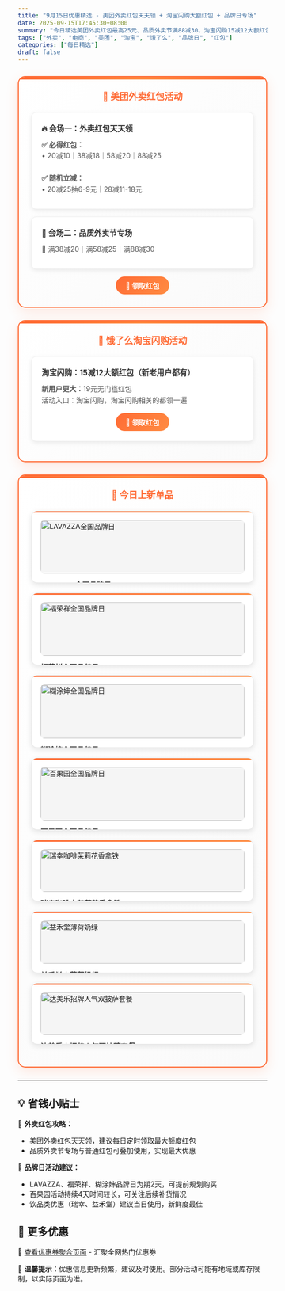 ```yaml
---
title: "9月15日优惠精选 - 美团外卖红包天天领 + 淘宝闪购大额红包 + 品牌日专场"
date: 2025-09-15T17:45:30+08:00
summary: "今日精选美团外卖红包最高25元、品质外卖节满88减30、淘宝闪购15减12大额红包、多品牌联合专场等热门优惠"
tags: ["外卖", "电商", "美团", "淘宝", "饿了么", "品牌日", "红包"]
categories: ["每日精选"]
draft: false
---
```


<style>
.deal-section {
    background: linear-gradient(135deg, #ffffff 0%, #fafafa 100%);
    border: 2px solid #ff6b35;
    border-radius: 15px;
    padding: 25px;
    margin: 25px 0;
    box-shadow: 0 8px 25px rgba(255, 107, 53, 0.15);
    position: relative;
    overflow: hidden;
}

.deal-section::before {
    content: '';
    position: absolute;
    top: 0;
    left: 0;
    right: 0;
    height: 5px;
    background: linear-gradient(90deg, #ff6b35, #ff8c42, #ff6b35);
}

.deal-section h3 {
    color: #ff6b35;
    margin-top: 0;
    margin-bottom: 20px;
    font-size: 1.3em;
    font-weight: bold;
    text-align: center;
    padding: 0 10px;
}

.deal-content {
    background: white;
    border-radius: 10px;
    padding: 20px;
    margin: 15px 0;
    border: 1px solid #f0f0f0;
    box-shadow: 0 3px 10px rgba(0, 0, 0, 0.08);
}

.deal-title {
    color: #333;
    font-weight: bold;
    font-size: 1.1em;
    margin-bottom: 12px;
    display: flex;
    align-items: center;
    gap: 8px;
}

.deal-items {
    line-height: 1.6;
    color: #555;
    margin: 8px 0;
}

.deal-items li {
    margin: 5px 0;
    padding-left: 5px;
}

.product-grid {
    display: grid;
    grid-template-columns: repeat(auto-fit, minmax(300px, 1fr));
    gap: 20px;
    margin: 20px 0;
}

.product-card {
    background: white;
    border-radius: 12px;
    padding: 18px;
    border: 1px solid #e8e8e8;
    box-shadow: 0 4px 12px rgba(0, 0, 0, 0.1);
    transition: all 0.3s ease;
    position: relative;
    overflow: hidden;
}

.product-card::before {
    content: '';
    position: absolute;
    top: 0;
    left: 0;
    right: 0;
    height: 3px;
    background: linear-gradient(90deg, #ff6b35, #ff8c42);
}

.product-card:hover {
    transform: translateY(-3px);
    box-shadow: 0 8px 20px rgba(0, 0, 0, 0.15);
}

.product-card img {
    width: 100%;
    height: auto;
    max-height: none;
    object-fit: contain;
    border-radius: 8px;
    margin-bottom: 12px;
    background: #f5f5f5;
}

.product-title {
    font-weight: bold;
    color: #333;
    margin-bottom: 8px;
    font-size: 1.05em;
}

.product-price {
    color: #ff6b35;
    font-size: 1.1em;
    font-weight: bold;
    line-height: 1.4;
}

.highlight-badge {
    background: linear-gradient(135deg, #ff6b35, #ff8c42);
    color: white;
    padding: 4px 12px;
    border-radius: 15px;
    font-size: 0.85em;
    font-weight: 600;
    display: inline-block;
    margin-bottom: 8px;
}

@media (max-width: 768px) {
    .deal-section {
        margin: 15px 0;
        padding: 20px 15px;
    }

    .product-grid {
        grid-template-columns: 1fr;
    }

    .product-card img {
        height: auto;
        max-height: none;
    }
}
</style>


<div class="deal-section">
<h3>🍔 美团外卖红包活动</h3>

<div class="deal-content">
<div class="deal-title">🔥 会场一：外卖红包天天领</div>
<div class="deal-items">
<strong>✅ 必得红包：</strong><br>
• 20减10｜38减18｜58减20｜88减25<br>
<br>
<strong>✅ 随机立减：</strong><br>
• 20减25抽6-9元｜28减11-18元<br>
</div>
</div>

<div class="deal-content">
<div class="deal-title">🎁 会场二：品质外卖节专场</div>
<div class="deal-items">
🧧 满38减20｜满58减25｜满88减30
</div>
</div>

<div style="margin-top: 15px; text-align: center;">
<a href="/coupons/" style="background: linear-gradient(135deg, #ff6b35, #ff8c42); color: white; padding: 8px 20px; border-radius: 20px; text-decoration: none; font-weight: bold; display: inline-block;">🎫 领取红包</a>
</div>

</div>

<div class="deal-section">
<h3>🛒 饿了么淘宝闪购活动</h3>

<div class="deal-content">
<div class="deal-title">淘宝闪购：15减12大额红包（新老用户都有）</div>
<div class="deal-items">
<strong>新用户更大：</strong>19元无门槛红包<br>
活动入口：淘宝闪购，淘宝闪购相关的都领一遍
</div>
<div style="margin-top: 15px; text-align: center;">
<a href="/coupons/" style="background: linear-gradient(135deg, #ff6b35, #ff8c42); color: white; padding: 8px 20px; border-radius: 20px; text-decoration: none; font-weight: bold; display: inline-block;">🛒 领取红包</a>
</div>
</div>

</div>

<div class="deal-section">
<h3>🎁 今日上新单品</h3>

<div class="product-grid">

<div class="product-card">
<img src="/images/daily/2025-09-15/LAVAZZA.jpeg" alt="LAVAZZA全国品牌日">
<div class="product-title">LAVAZZA全国品牌日</div>
<div class="product-price">满30减6可叠加<br>⏰ 9月15-16日</div>
</div>

<div class="product-card">
<img src="/images/daily/2025-09-15/furongxiang.jpeg" alt="福荣祥全国品牌日">
<div class="product-title">福荣祥全国品牌日</div>
<div class="product-price">满20减4可叠加<br>⏰ 9月15-16日</div>
</div>

<div class="product-card">
<img src="/images/daily/2025-09-15/hutushen.jpeg" alt="糊涂婶全国品牌日">
<div class="product-title">糊涂婶全国品牌日</div>
<div class="product-price">满30减8可叠加<br>⏰ 9月15-16日</div>
</div>

<div class="product-card">
<img src="/images/daily/2025-09-15/baiguoyuan.jpeg" alt="百果园全国品牌日">
<div class="product-title">百果园全国品牌日</div>
<div class="product-price">满99减30元<br>⏰ 9月15-18日</div>
</div>

<div class="product-card">
<img src="/images/daily/2025-09-15/luckin.jpg" alt="瑞幸咖啡茉莉花香拿铁">
<div class="product-title">瑞幸咖啡｜茉莉花香拿铁</div>
<div class="product-price">到手价6.9元</div>
</div>

<div class="product-card">
<img src="/images/daily/2025-09-15/yihetang.jpg" alt="益禾堂薄荷奶绿">
<div class="product-title">益禾堂｜薄荷奶绿</div>
<div class="product-price">到手价1元</div>
</div>

<div class="product-card">
<img src="/images/daily/2025-09-15/dameile.jpg" alt="达美乐招牌人气双披萨套餐">
<div class="product-title">达美乐｜招牌人气双披萨套餐</div>
<div class="product-price">到手价49.9元</div>
</div>

</div>

</div>

---

## 💡 省钱小贴士

🎯 **外卖红包攻略：**
- 美团外卖红包天天领，建议每日定时领取最大额度红包
- 品质外卖节专场与普通红包可叠加使用，实现最大优惠

🔄 **品牌日活动建议：**
- LAVAZZA、福荣祥、糊涂婶品牌日为期2天，可提前规划购买
- 百果园活动持续4天时间较长，可关注后续补货情况
- 饮品类优惠（瑞幸、益禾堂）建议当日使用，新鲜度最佳

## 📱 更多优惠

🔗 [查看优惠券聚合页面](/coupons/) - 汇聚全网热门优惠券

💬 **温馨提示**：优惠信息更新频繁，建议及时使用。部分活动可能有地域或库存限制，以实际页面为准。